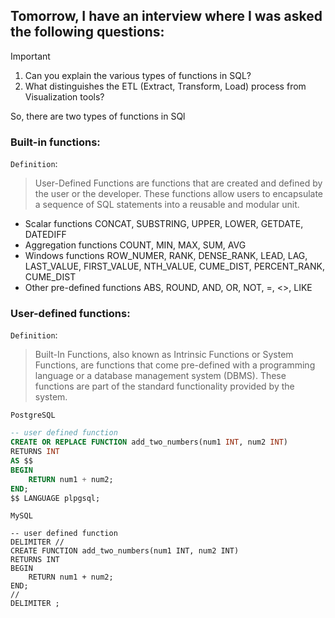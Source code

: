 ## Tomorrow, I have an interview where I was asked the following questions:
> [!IMPORTANT]
> 1. Can you explain the various types of functions in SQL?
> 2. What distinguishes the ETL (Extract, Transform, Load) process from Visualization tools?

So, there are two types of functions in SQl
### Built-in functions:
`Definition`:
> User-Defined Functions are functions that are created and defined by the user or the developer. These functions allow users to encapsulate a sequence of SQL statements into a reusable and modular unit.
- Scalar functions
CONCAT, SUBSTRING, UPPER, LOWER, GETDATE, DATEDIFF
- Aggregation functions
COUNT, MIN, MAX, SUM, AVG
- Windows functions
ROW_NUMER, RANK, DENSE_RANK, LEAD, LAG, LAST_VALUE, FIRST_VALUE, NTH_VALUE, CUME_DIST, PERCENT_RANK, CUME_DIST
- Other pre-defined functions
ABS, ROUND, AND, OR, NOT, =, <>, LIKE


### User-defined functions:
`Definition`:
> Built-In Functions, also known as Intrinsic Functions or System Functions, are functions that come pre-defined with a programming language or a database management system (DBMS). These functions are part of the standard functionality provided by the system.

`PostgreSQL`
``` SQL
-- user defined function
CREATE OR REPLACE FUNCTION add_two_numbers(num1 INT, num2 INT)
RETURNS INT
AS $$
BEGIN
    RETURN num1 + num2;
END;
$$ LANGUAGE plpgsql;
```

`MySQL`
``` MySQL
-- user defined function
DELIMITER //
CREATE FUNCTION add_two_numbers(num1 INT, num2 INT)
RETURNS INT
BEGIN
    RETURN num1 + num2;
END;
//
DELIMITER ;
```
